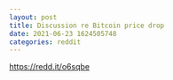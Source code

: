 ```yaml
--- 
layout: post 
title: Discussion re Bitcoin price drop 
date: 2021-06-23 1624505748 
categories: reddit 
--- 
```

https://redd.it/o6sqbe
